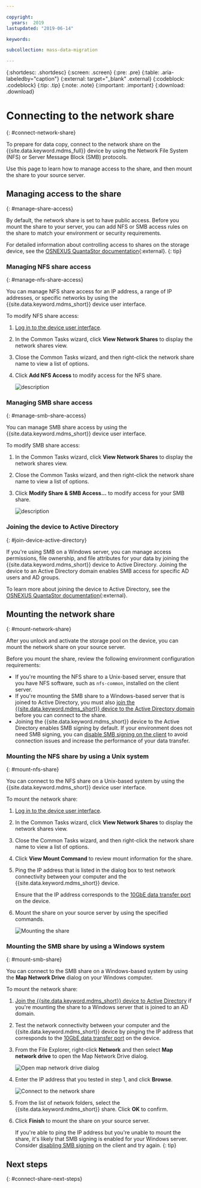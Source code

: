 ```yaml
---

copyright:
  years:  2019
lastupdated: "2019-06-14"

keywords:

subcollection: mass-data-migration

---
```


{:shortdesc: .shortdesc}
{:screen: .screen}
{:pre: .pre}
{:table: .aria-labeledby="caption"}
{:external: target="_blank" .external}
{:codeblock: .codeblock}
{:tip: .tip}
{:note: .note}
{:important: .important}
{:download: .download}

# Connecting to the network share
{: #connect-network-share}

To prepare for data copy, connect to the network share on the {{site.data.keyword.mdms_full}} device by using the Network File System (NFS) or Server Message Block (SMB) protocols.

Use this page to learn how to manage access to the share, and then mount the share to your source server.

## Managing access to the share
{: #manage-share-access}

By default, the network share is set to have public access. Before you mount the share to your server, you can add NFS or SMB access rules on the share to match your environment or security requirements. 

For detailed information about controlling access to shares on the storage device, see the [OSNEXUS QuantaStor documentation](https://wiki.osnexus.com/index.php?title=Network_Shares){:external}.
{: tip}

### Managing NFS share access
{: #manage-nfs-share-access}

You can manage NFS share access for an IP address, a range of IP addresses, or specific networks by using the {{site.data.keyword.mdms_short}} device user interface.

To modify NFS share access:

1. [Log in to the device user interface](/docs/infrastructure/mass-data-migration?topic=mass-data-migration-access-ui#log-in-ui).
2. In the Common Tasks wizard, click **View Network Shares** to display the network shares view.
3. Close the Common Tasks wizard, and then right-click the network share name to view a list of options. 
4. Click **Add NFS Access** to modify access for the NFS share.

    ![description](images/add-nfs-access.png)
   
### Managing SMB share access
{: #manage-smb-share-access}

You can manage SMB share access by using the {{site.data.keyword.mdms_short}} device user interface.

To modify SMB share access:

1. In the Common Tasks wizard, click **View Network Shares** to display the network shares view.
2. Close the Common Tasks wizard, and then right-click the network share name to view a list of options. 
3. Click **Modify Share & SMB Access...** to modify access for your SMB share.

    ![description](images/add-smb-access.png)

### Joining the device to Active Directory
{: #join-device-active-directory}

If you're using SMB on a Windows server, you can manage access permissions, file ownership, and file attributes for your data by joining the {{site.data.keyword.mdms_short}} device to Active Directory. Joining the device to an Active Directory domain enables SMB access for specific AD users and AD groups. 

To learn more about joining the device to Active Directory, see the [OSNEXUS QuantaStor documentation](https://wiki.osnexus.com/index.php?title=Network_Shares#Joining_an_AD_Domain){:external}.

## Mounting the network share
{: #mount-network-share}

After you unlock and activate the storage pool on the device, you can mount the network share on your source server.

Before you mount the share, review the following environment configuration requirements:

- If you're mounting the NFS share to a Unix-based server, ensure that you have NFS software, such as `nfs-common`, installed on the client server.
- If you're mounting the SMB share to a Windows-based server that is joined to Active Directory, you must also [join the {{site.data.keyword.mdms_short}} device to the Active Directory domain](#join-device-active-directory) before you can connect to the share.
- Joining the {{site.data.keyword.mdms_short}} device to the Active Directory enables SMB signing by default. If your environment does not need SMB signing, you can [disable SMB signing on the client](/docs/infrastructure/mass-data-migration?topic=mass-data-migration-device-troubleshooting#unable-to-mount-smb-share) to avoid connection issues and increase the performance of your data transfer.

### Mounting the NFS share by using a Unix system
{: #mount-nfs-share}

You can connect to the NFS share on a Unix-based system by using the {{site.data.keyword.mdms_short}} device user interface.

To mount the network share: 

1. [Log in to the device user interface](/docs/infrastructure/mass-data-migration?topic=mass-data-migration-access-ui#log-in-ui).
2. In the Common Tasks wizard, click **View Network Shares** to display the network shares view.
3. Close the Common Tasks wizard, and then right-click the network share name to view a list of options. 
4. Click **View Mount Command** to review mount information for the share.
5. Ping the IP address that is listed in the dialog box to test network connectivity between your computer and the {{site.data.keyword.mdms_short}} device.

   Ensure that the IP address corresponds to the [10GbE data transfer port](/docs/infrastructure/mass-data-migration?topic=mass-data-migration-device-overview#network-settings) on the device. 
6. Mount the share on your source server by using the specified commands.

   ![Mounting the share](images/MountCommand.png)

### Mounting the SMB share by using a Windows system
{: #mount-smb-share}

You can connect to the SMB share on a Windows-based system by using the **Map Network Drive** dialog on your Windows computer.

To mount the network share:

1. [Join the {{site.data.keyword.mdms_short}} device to Active Directory](#join-device-active-directory) if you're mounting the share to a Windows server that is joined to an AD domain.
2. Test the network connectivity between your computer and the {{site.data.keyword.mdms_short}} device by pinging the IP address that corresponds to the [10GbE data transfer port](/docs/infrastructure/mass-data-migration?topic=mass-data-migration-device-overview#network-settings) on the device.
3. From the File Explorer, right-click **Network** and then select **Map network drive** to open the Map Network Drive dialog.

   ![Open map network drive dialog](images/map-network-drive.png)
4. Enter the IP address that you tested in step 1, and click **Browse**.

   ![Connect to the network share](images/map-network-drive-dialog.png)
5. From the list of network folders, select the {{site.data.keyword.mdms_short}} share. Click **OK** to confirm.
6. Click **Finish** to mount the share on your source server.

    If you're able to ping the IP address but you're unable to mount the share, it's likely that SMB signing is enabled for your Windows server. Consider [disabling SMB signing](/docs/infrastructure/mass-data-migration?topic=mass-data-migration-device-troubleshooting#unable-to-mount-smb-share) on the client and try again.
    {: tip} 

## Next steps
{: #connect-share-next-steps}

